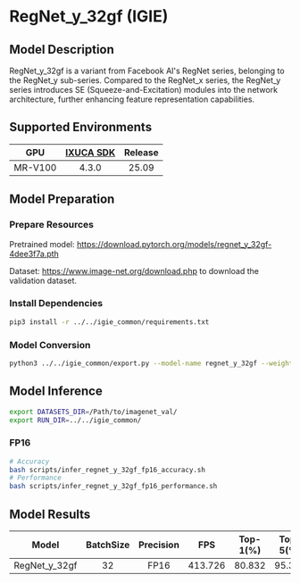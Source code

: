 # RegNet_y_32gf (IGIE)

## Model Description

RegNet_y_32gf is a variant from Facebook AI's RegNet series, belonging to the RegNet_y sub-series. Compared to the RegNet_x series, the RegNet_y series introduces SE (Squeeze-and-Excitation) modules into the network architecture, further enhancing feature representation capabilities.

## Supported Environments

| GPU    | [IXUCA SDK](https://gitee.com/deep-spark/deepspark#%E5%A4%A9%E6%95%B0%E6%99%BA%E7%AE%97%E8%BD%AF%E4%BB%B6%E6%A0%88-ixuca) | Release |
| :----: | :----: | :----: |
| MR-V100 | 4.3.0     |  25.09  |

## Model Preparation

### Prepare Resources

Pretrained model: <https://download.pytorch.org/models/regnet_y_32gf-4dee3f7a.pth>

Dataset: <https://www.image-net.org/download.php> to download the validation dataset.

### Install Dependencies

```bash
pip3 install -r ../../igie_common/requirements.txt
```

### Model Conversion

```bash
python3 ../../igie_common/export.py --model-name regnet_y_32gf --weight regnet_y_32gf-4dee3f7a.pth --output regnet_y_32gf.onnx
```

## Model Inference

```bash
export DATASETS_DIR=/Path/to/imagenet_val/
export RUN_DIR=../../igie_common/
```

### FP16

```bash
# Accuracy
bash scripts/infer_regnet_y_32gf_fp16_accuracy.sh
# Performance
bash scripts/infer_regnet_y_32gf_fp16_performance.sh
```

## Model Results

| Model          | BatchSize | Precision | FPS     | Top-1(%) | Top-5(%) |
| :------------: | :-------: | :-------: | :-----: | :------: | :------: |
| RegNet_y_32gf  | 32        | FP16      | 413.726 | 80.832   | 95.321   |
